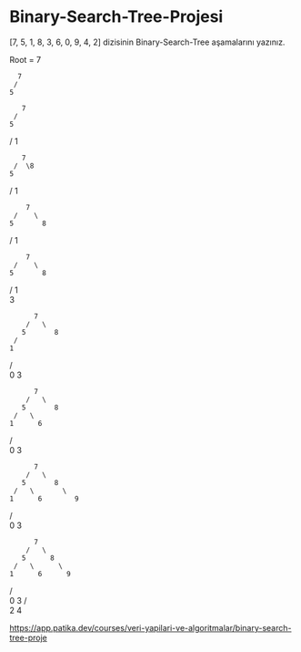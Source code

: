 # Binary-Search-Tree-Projesi

[7, 5, 1, 8, 3, 6, 0, 9, 4, 2] dizisinin Binary-Search-Tree aşamalarını yazınız.

Root = 7

      7
     /
    5
    
       7
     /
    5
   /
  1
  
       7
     /  \8
    5
   /
  1
  
        7
     /    \
    5       8
   /
  1
  
        7
     /    \
    5       8
   /
  1
    \
      3
  
          7
        /   \
       5       8
     /   
    1      
  /   \
 0     3
 
          7
        /   \
       5       8
     /   \       
    1      6       
  /   \
 0     3
  
  
          7
        /   \
       5       8
     /   \       \
    1      6        9
  /   \
 0     3
  
  
          7
        /   \
       5      8
     /   \      \
    1      6      9
  /   \
 0     3
      /  \
     2    4
  
 https://app.patika.dev/courses/veri-yapilari-ve-algoritmalar/binary-search-tree-proje
